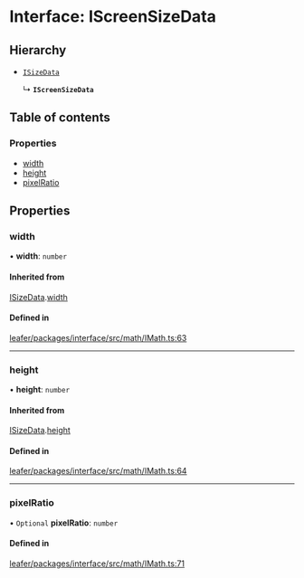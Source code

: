 # Interface: IScreenSizeData

## Hierarchy

- [`ISizeData`](ISizeData.md)

  ↳ **`IScreenSizeData`**

## Table of contents

### Properties

- [width](IScreenSizeData.md#width)
- [height](IScreenSizeData.md#height)
- [pixelRatio](IScreenSizeData.md#pixelratio)

## Properties

### width

• **width**: `number`

#### Inherited from

[ISizeData](ISizeData.md).[width](ISizeData.md#width)

#### Defined in

[leafer/packages/interface/src/math/IMath.ts:63](https://github.com/leaferjs/leafer/blob/0c6b9de/packages/interface/src/math/IMath.ts#L63)

___

### height

• **height**: `number`

#### Inherited from

[ISizeData](ISizeData.md).[height](ISizeData.md#height)

#### Defined in

[leafer/packages/interface/src/math/IMath.ts:64](https://github.com/leaferjs/leafer/blob/0c6b9de/packages/interface/src/math/IMath.ts#L64)

___

### pixelRatio

• `Optional` **pixelRatio**: `number`

#### Defined in

[leafer/packages/interface/src/math/IMath.ts:71](https://github.com/leaferjs/leafer/blob/0c6b9de/packages/interface/src/math/IMath.ts#L71)
